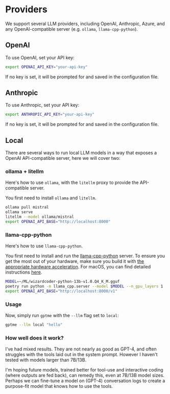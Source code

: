 Providers
=========

We support several LLM providers, including OpenAI, Anthropic, Azure, and any OpenAI-compatible server (e.g. `ollama`, `llama-cpp-python`).

## OpenAI

To use OpenAI, set your API key:

```sh
export OPENAI_API_KEY="your-api-key"
```

If no key is set, it will be prompted for and saved in the configuration file.

## Anthropic

To use Anthropic, set your API key:

```sh
export ANTHROPIC_API_KEY="your-api-key"
```

If no key is set, it will be prompted for and saved in the configuration file.

## Local

There are several ways to run local LLM models in a way that exposes a OpenAI API-compatible server, here we will cover two:

### ollama + litellm

Here's how to use `ollama`, with the `litellm` proxy to provide the API-compatible server.

You first need to install `ollama` and `litellm`.

```sh
ollama pull mistral
ollama serve
litellm --model ollama/mistral
export OPENAI_API_BASE="http://localhost:8000"
```

### llama-cpp-python

Here's how to use `llama-cpp-python`.

You first need to install and run the [llama-cpp-python][llama-cpp-python] server. To ensure you get the most out of your hardware, make sure you build it with [the appropriate hardware acceleration][hwaccel]. For macOS, you can find detailed instructions [here][metal].

```sh
MODEL=~/ML/wizardcoder-python-13b-v1.0.Q4_K_M.gguf
poetry run python -m llama_cpp.server --model $MODEL --n_gpu_layers 1  # Use `--n_gpu_layer 1` if you have a M1/M2 chip
export OPENAI_API_BASE="http://localhost:8000/v1"
```

### Usage

Now, simply run `gptme` with the `--llm` flag set to `local`:

```sh
gptme --llm local "hello"
```

### How well does it work?

I've had mixed results. They are not nearly as good as GPT-4, and often struggles with the tools laid out in the system prompt. However I haven't tested with models larger than 7B/13B.

I'm hoping future models, trained better for tool-use and interactive coding (where outputs are fed back), can remedy this, even at 7B/13B model sizes. Perhaps we can fine-tune a model on (GPT-4) conversation logs to create a purpose-fit model that knows how to use the tools.

[llama-cpp-python]: https://github.com/abetlen/llama-cpp-python
[hwaccel]: https://github.com/abetlen/llama-cpp-python#installation-with-hardware-acceleration
[metal]: https://github.com/abetlen/llama-cpp-python/blob/main/docs/install/macos.md
